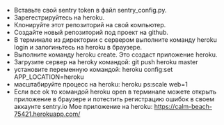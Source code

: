 - Вставьте свой sentry token в файл sentry_config.py.
- Зарегестрируйтесь на heroku.
- Клонируйте этот репозиторий на свой компьютер.
- Создайте новый репозиторий под проект на github.
- В терминале из директории с сервером выполните команду heroku login и залогиньтесь на heroku в браузере.
- Выполните команду heroku create. Это создаст приложение heroku.
- Загрузите сервер на heroky командой: git push heroku master
- установите переменную командой: heroku config:set APP_LOCATION=heroku
- масштабируйте процесс на heroku:  heroku ps:scale web=1
- Если все ok то командой heroku open в терминале можете открыть приложение в браузере и потестить регистрацию ошибок в своем аккаунте sentry.io
Мое приложение на heroku:  https://calm-beach-75421.herokuapp.com/

